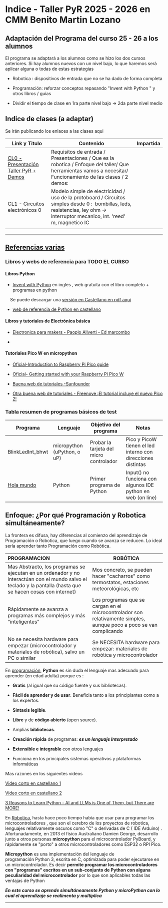 # Indice - Taller PyR 2025 - 2026 en CMM Benito Martin Lozano

## Adaptación del Programa del curso 25 - 26 a los alumnos

El programa se adaptará a los alumnos como se hizo los dos cursos anteriores. Si hay alumnos nuevos con un nivel bajo, lo que haremos será aplicar alguna o todas de estas estrategias

- Robotica : dispositivos de entrada que no se ha dado de forma completa

- Programación: reforzar conceptos repasando "Invent with Python " y otros libros / guías

- Dividir el tiempo de clase en 1ra parte nivel bajo -> 2da parte nivel medio

## Indice de clases (a adaptar)

Se irán publicando los enlaces a las clases aqui

| Link y Titulo                                                                                   | Contenido                                                                                                                                                                       | Impartida |
| ----------------------------------------------------------------------------------------------- | ------------------------------------------------------------------------------------------------------------------------------------------------------------------------------- | --------- |
| [CL0 - Presentación Taller PyR + Demos](https://github.com/Jcspoza/2526CL0_PyR_Intro/tree/main) | Requisitos de entrada / Presentaciones / Que es la robotica / Enfoque del taller/ Que herramientas vamos a necesitar/ Funcionamiento de las clases / 2 demos:                   |           |
| CL1 - Circuitos electrónicos 0                                                                  | Modelo simple de electricidad / uso de la protoboard / Circuitos simples desde 0 :  bombillas, leds, resistencias, ley ohm -> interruptor mecanico, int. 'reed' m, magnetico IC |           |
|                                                                                                 |                                                                                                                                                                                 |           |

--------

## <u>Referencias varias</u>

### Libros y webs de referencia para TODO EL CURSO

#### Libros Python

* [Invent with Python](https://inventwithpython.com/invent4thed/) en ingles , web gratuita con el libro completo + programas en python

    Se puede descargar una [versión en Castellano en pdf aqui](./doc/Inventa_Juegos_con_Python_4ed.pdf)

* [web de referencia de Python en castellano](https://ellibrodepython.com/)

#### Libros y tutoriales de Electrónica básica

- [Electronica para makers - Paoplo Aliverti - Ed marcombo](./doc/edoc.site_electronica-para-makers-paolo-aliverti.pdf)

- 

#### Tutoriales Pico W en micropython

* [Oficial-Introduction to Raspberry Pi Pico guide](https://projects.raspberrypi.org/en/projects/introduction-to-the-pico/0)

* [Oficial- Getting started with your Raspberry Pi Pico W](https://projects.raspberrypi.org/en/projects/get-started-pico-w/0)

* [Buena web de tutoriales -Sunfounder](https://docs.sunfounder.com/projects/kepler-kit/en/latest/pyproject/for_micropython_user.html)

* [Otra buena web de tutoriales - Freenove ¡El tutorial incluye el nuevo Pico 2!](https://github.com/Freenove/Freenove_Super_Starter_Kit_for_Raspberry_Pi_Pico/tree/main/Python)

### Tabla resumen de programas básicos de test

| Programa                          | Lenguaje                    | Objetivo del programa                   | Notas                                                        |
| --------------------------------- | --------------------------- | --------------------------------------- | ------------------------------------------------------------ |
| BlinkLedInt_bhwt                  | micropython (uPython, o uP) | Probar la tarjeta del micro controlador | Pico y PicoW tienen el led interno con direcciones distintas |
| [Hola mundo](./P_2425CL0_hola.py) | Python                      | Primer programa de Python               | Input() no funciona con algunos IDE python en web (on line)  |

## Enfoque: ¿Por qué Programación y Robotica simultáneamente?

La frontera es difusa, hay diferencias al comienzo del aprendizaje de Programación o
Robotica, que luego cuando se avanza se reducen. Lo ideal sería aprender tanto
Programación como Robótica.

| PROGRAMACION                                                                                                                                                  | ROBÓTICA                                                                                                            |
|:------------------------------------------------------------------------------------------------------------------------------------------------------------- | ------------------------------------------------------------------------------------------------------------------- |
| Mas Abstracto, los programas se ejecutan en un ordenador y no interactúan con el mundo salvo el teclado y la pantalla (hasta que se hacen cosas con internet) | Mos concreto, se pueden hacer "cacharros" como termostatos, estaciones meteorológicas, etc                          |
| Rápidamente se avanza a programas más complejos y más “inteligentes”                                                                                          | Los programas que se cargan en el microcontrolador son relativamente simples, aunque poco a poco se van complicando |
| No se necesita hardware para empezar (microcontrolador y materiales de robótica), salvo un PC o similar                                                       | Se NECESITA hardware para empezar: materiales de robótica y microcontrolador                                        |

En <u>programación</u>, **Python** es sin duda el lenguaje mas adecuado para aprender (en edad adulta) porque es :

- **Gratis** (al igual que su código fuente y sus bibliotecas).

- **Fácil de aprender y de usar**. Beneficia tanto a los principiantes como a los expertos.

- **Sintaxis legible**.

- **Libre** y de **código abierto** (open source).

- Amplias **bibliotecas**.

- **Creación rápida** de programas: ***es un lenguaje Interpretado***

- **Extensible e integrable** con otros lenguajes

- Funciona en los principales sistemas operativos y plataformas informáticas

Mas razones en los siguientes videos

[Video corto en castellano 1 ](https://www.tiktok.com/@edteam/video/7410916311821323526?is_from_webapp=1&web_id=7343715684931307040)

[Video corto en castellano 2](https://www.tiktok.com/@edteam/video/7410916311821323526?is_from_webapp=1&web_id=7343715684931307040)

[3 Reasons to Learn Python - AI and LLMs is One of Them, but There are MORE!](https://www.youtube.com/watch?v=EHsLuHbE_9s)

En <u>Robotica</u>, hasta hace poco tiempo había que usar para programar los microcontroladores , que son el cerebro de los proyectos de robotica, lenguajes relativamente oscuros como "C" o derivadas de C ( IDE Arduino) . Afortunadamente, en 2013 el físico Australiano Damien George, desarrollo junto a otros personas **micropython** para el microcontrolador PyBoard, y rápidamente se "porto" a otros microcontroladores como ESP32 o RPI Pico.

**Micropython** es una implementación del lenguaje de programación Python 3, escrita en C, optimizada para poder ejecutarse en un microcontrolador. Es decir **permite programar los microcontroladores con "programas" escritos en un sub-conjunto de Python con alguna peculiaridad del microcontrolador** por lo que son aplicables todas las ventajas de Python

***En este curso se aprende simultáneamente Python y microPython con lo cual el aprendizaje se realimenta y multiplica***

---
